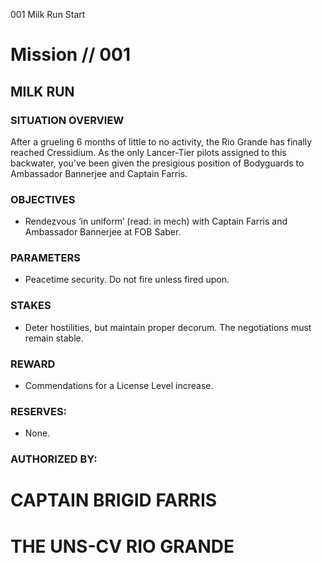 001
Milk Run
Start

# Mission // 001

## MILK RUN

### SITUATION OVERVIEW

After a grueling 6 months of little to no activity, the Rio Grande has finally reached Cressidium. As the only Lancer-Tier pilots assigned to this backwater, you've been given the presigious position of Bodyguards to Ambassador Bannerjee and Captain Farris.

### OBJECTIVES

- Rendezvous ‘in uniform’ (read: in mech) with Captain Farris and Ambassador Bannerjee at FOB Saber.

### PARAMETERS

- Peacetime security. Do not fire unless fired upon.

### STAKES

- Deter hostilities, but maintain proper decorum. The negotiations must remain stable.

### REWARD

- Commendations for a License Level increase.

### RESERVES: 

- None.

### AUTHORIZED BY:
# CAPTAIN BRIGID FARRIS
# THE UNS-CV RIO GRANDE
